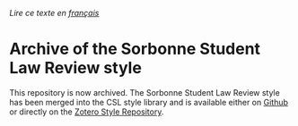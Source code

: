 *Lire ce texte en [français](./README.md)*
# Archive of the Sorbonne Student Law Review style

This repository is now archived. The Sorbonne Student Law Review style has been merged into the CSL style library and is available either on [Github](https://github.com/citation-style-language/styles/blob/c8c6c6d668eb860ff890380cfce7fd5c608619a8/sorbonne-student-law-review.csl) or directly on the [Zotero Style Repository](https://www.zotero.org/styles).
